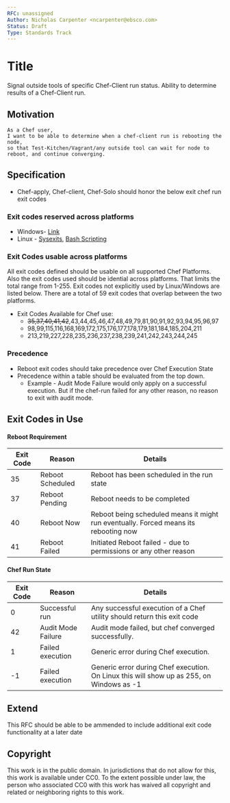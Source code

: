 ```yaml
---
RFC: unassigned
Author: Nicholas Carpenter <ncarpenter@ebsco.com>
Status: Draft
Type: Standards Track
---
```


# Title

Signal outside tools of specific Chef-Client run status.  Ability to determine results of a Chef-Client run.

## Motivation
    As a Chef user,
    I want to be able to determine when a chef-client run is rebooting the node,
    so that Test-Kitchen/Vagrant/any outside tool can wait for node to reboot, and continue converging.
    
## Specification
* Chef-apply, Chef-client, Chef-Solo should honor the below exit chef run exit codes

### Exit codes reserved across platforms
* Windows- [Link](https://msdn.microsoft.com/en-us/library/windows/desktop/ms681381(v=vs.85).aspx)
* Linux - [Sysexits](http://www.freebsd.org/cgi/man.cgi?query=sysexits&apropos=0&sektion=0&manpath=FreeBSD+4.3-RELEASE&format=html), [Bash Scripting](http://tldp.org/LDP/abs/html/exitcodes.html)
 

### Exit Codes usable across platforms
All exit codes defined should be usable on all supported Chef Platforms.  Also the exit codes used should be idential across platforms.  That limits the total range from 1-255.  Exit codes not explicitly used by Linux/Windows are listed below.  There are a total of 59 exit codes that overlap between the two platforms.
 
 * Exit Codes Available for Chef use:
     * ~~35,37,40,41,42~~,43,44,45,46,47,48,49,79,81,90,91,92,93,94,95,96,97
     * 98,99,115,116,168,169,172,175,176,177,178,179,181,184,185,204,211
     * 213,219,227,228,235,236,237,238,239,241,242,243,244,245

### Precedence
* Reboot exit codes should take precedence over Chef Execution State
* Precedence within a table should be evaluated from the top down.
    *  Example - Audit Mode Failure would only apply on a successful execution.  But if the chef-run failed for any other reason, no reason to exit with audit mode.

## Exit Codes in Use

#### Reboot Requirement
Exit Code        | Reason            | Details
-------------    | -------------     |-----
35               | Reboot Scheduled  | Reboot has been scheduled in the run state
37               | Reboot Pending    | Reboot needs to be completed 
40               | Reboot Now        | Reboot being scheduled means it might run eventually.  Forced means its rebooting now
41               | Reboot Failed     | Initiated Reboot failed - due to permissions or any other reason


#### Chef Run State
Exit Code        | Reason             | Details
-------------    | -------------      |-----
0                | Successful run     | Any successful execution of a Chef utility should return this exit code
42               | Audit Mode Failure |  Audit mode failed, but chef converged successfully.
1                | Failed execution   | Generic error during Chef execution.  
-1               | Failed execution   | Generic error during Chef execution.  On Linux this will show up as 255, on Windows as -1  



## Extend
This RFC should be able to be ammended to include additional exit code functionality at a later date

## Copyright

This work is in the public domain. In jurisdictions that do not allow for this,
this work is available under CC0. To the extent possible under law, the person
who associated CC0 with this work has waived all copyright and related or
neighboring rights to this work.